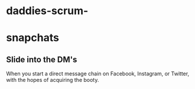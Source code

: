 # daddies-scrum-

# snapchats
## Slide into the DM's 

When you start a direct message chain on Facebook, Instagram, or Twitter, with the hopes of acquiring the booty.